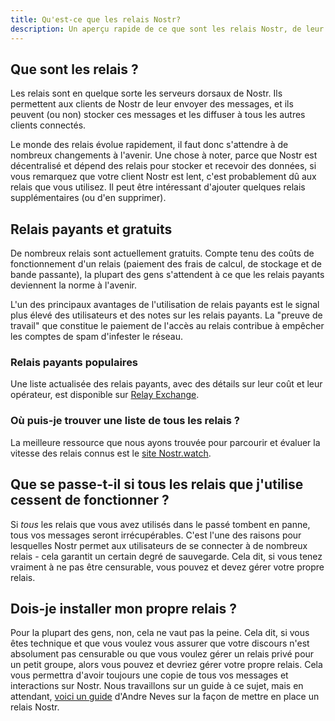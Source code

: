 ```yaml
---
title: Qu'est-ce que les relais Nostr?
description: Un aperçu rapide de ce que sont les relais Nostr, de leur importance et de leur fonctionnement.
---
```


## Que sont les relais ?

Les relais sont en quelque sorte les serveurs dorsaux de Nostr. Ils permettent aux clients de Nostr de leur envoyer des messages, et ils peuvent (ou non) stocker ces messages et les diffuser à tous les autres clients connectés.

Le monde des relais évolue rapidement, il faut donc s'attendre à de nombreux changements à l'avenir. Une chose à noter, parce que Nostr est décentralisé et dépend des relais pour stocker et recevoir des données, si vous remarquez que votre client Nostr est lent, c'est probablement dû aux relais que vous utilisez. Il peut être intéressant d'ajouter quelques relais supplémentaires (ou d'en supprimer).

## Relais payants et gratuits

De nombreux relais sont actuellement gratuits. Compte tenu des coûts de fonctionnement d'un relais (paiement des frais de calcul, de stockage et de bande passante), la plupart des gens s'attendent à ce que les relais payants deviennent la norme à l'avenir.

L'un des principaux avantages de l'utilisation de relais payants est le signal plus élevé des utilisateurs et des notes sur les relais payants. La "preuve de travail" que constitue le paiement de l'accès au relais contribue à empêcher les comptes de spam d'infester le réseau.

### Relais payants populaires

Une liste actualisée des relais payants, avec des détails sur leur coût et leur opérateur, est disponible sur [Relay Exchange](https://relay.exchange/).

### Où puis-je trouver une liste de tous les relais ?

La meilleure ressource que nous ayons trouvée pour parcourir et évaluer la vitesse des relais connus est le [site Nostr.watch](https://nostr.watch/relays/find).

## Que se passe-t-il si tous les relais que j'utilise cessent de fonctionner ?

Si _tous_ les relais que vous avez utilisés dans le passé tombent en panne, tous vos messages seront irrécupérables. C'est l'une des raisons pour lesquelles Nostr permet aux utilisateurs de se connecter à de nombreux relais - cela garantit un certain degré de sauvegarde. Cela dit, si vous tenez vraiment à ne pas être censurable, vous pouvez et devez gérer votre propre relais.

## Dois-je installer mon propre relais ?

Pour la plupart des gens, non, cela ne vaut pas la peine. Cela dit, si vous êtes technique et que vous voulez vous assurer que votre discours n'est absolument pas censurable ou que vous voulez gérer un relais privé pour un petit groupe, alors vous pouvez et devriez gérer votre propre relais. Cela vous permettra d'avoir toujours une copie de tous vos messages et interactions sur Nostr. Nous travaillons sur un guide à ce sujet, mais en attendant, [voici un guide](https://andreneves.xyz/p/set-up-a-nostr-relay-server-in-under) d'Andre Neves sur la façon de mettre en place un relais Nostr.
